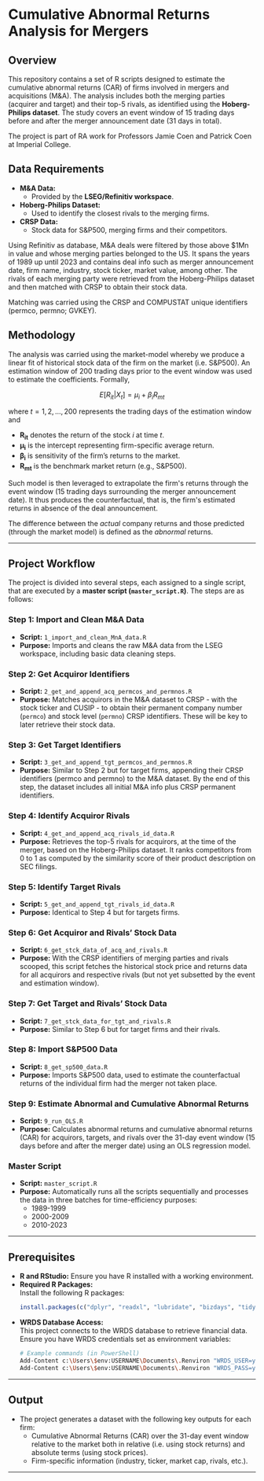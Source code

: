 # **Cumulative Abnormal Returns Analysis for Mergers**

## **Overview**
This repository contains a set of R scripts designed to estimate the cumulative abnormal returns (CAR) of firms involved in mergers and acquisitions (M&A). The analysis includes both the merging parties (acquirer and target) and their top-5 rivals, as identified using the **Hoberg-Philips dataset**. The study covers an event window of 15 trading days before and after the merger announcement date (31 days in total).

The project is part of RA work for Professors Jamie Coen and Patrick Coen at Imperial College.

## **Data Requirements**
- **M&A Data:**  
  - Provided by the **LSEG/Refinitiv workspace**.
- **Hoberg-Philips Dataset:**  
  - Used to identify the closest rivals to the merging firms.
- **CRSP Data:**  
  - Stock data for S&P500, merging firms and their competitors.

Using Refinitiv as database, M&A deals were filtered by those above $1Mn in value and whose merging parties belonged to the US. It spans the years of 1989 up until 2023 and contains deal info such as merger announcement date, firm name, industry, stock ticker, market value, among other. The rivals of each merging party were retrieved from the Hoberg-Philips dataset and then matched with CRSP to obtain their stock data.

Matching was carried using the CRSP and COMPUSTAT unique identifiers (permco, permno; GVKEY).

## **Methodology**
The analysis was carried using the market-model whereby we produce a linear fit of historical stock data of the firm on the market (i.e. S&P500). An estimation window of 200 trading days prior to the event window was used to estimate the coefficients. Formally,

<div align="center">

$E[R_{it} | X_t] = \mu_i + \beta_i R_{mt}$

</div>

where $t=1, 2, ..., 200$ represents the trading days of the estimation window and
- $\mathbf{R_{it}}$ denotes the return of the stock $i$ at time $t$.
- $\mathbf{\mu_i}$ is the intercept representing firm-specific average return.
- $\mathbf{\beta_i}$ is sensitivity of the firm’s returns to the market.
- $\mathbf{R_{mt}}$ is the benchmark market return (e.g., S&P500).

Such model is then leveraged to extrapolate the firm's returns through the event window (15 trading days surrounding the merger announcement date). It thus produces the counterfactual, that is, the firm's estimated returns in absence of the deal announcement. 

The difference between the _actual_ company returns and those predicted (through the market model) is defined as the _abnormal_ returns.

---

## **Project Workflow**
The project is divided into several steps, each assigned to a single script, that are executed by a **master script (`master_script.R`)**. The steps are as follows:

### **Step 1: Import and Clean M&A Data**
- **Script:** `1_import_and_clean_MnA_data.R`
- **Purpose:** Imports and cleans the raw M&A data from the LSEG workspace, including basic data cleaning steps.

### **Step 2: Get Acquiror Identifiers**
- **Script:** `2_get_and_append_acq_permcos_and_permnos.R`
- **Purpose:** Matches acquirors in the M&A dataset to CRSP - with the stock ticker and CUSIP - to obtain their permanent company number (`permco`) and stock level (`permno`) CRSP identifiers. These will be key to later retrieve their stock data.

### **Step 3: Get Target Identifiers**
- **Script:** `3_get_and_append_tgt_permcos_and_permnos.R`
- **Purpose:** Similar to Step 2 but for target firms, appending their CRSP identifiers (permco and permno) to the M&A dataset. By the end of this step, the dataset includes all initial M&A info plus CRSP permanent identifiers.

### **Step 4: Identify Acquiror Rivals**
- **Script:** `4_get_and_append_acq_rivals_id_data.R`
- **Purpose:** Retrieves the top-5 rivals for acquirors, at the time of the merger, based on the Hoberg-Philips dataset. It ranks competitors from 0 to 1 as computed by the similarity score of their product description on SEC filings. 

### **Step 5: Identify Target Rivals**
- **Script:** `5_get_and_append_tgt_rivals_id_data.R`
- **Purpose:** Identical to Step 4 but for targets firms.

### **Step 6: Get Acquiror and Rivals’ Stock Data**
- **Script:** `6_get_stck_data_of_acq_and_rivals.R`
- **Purpose:** With the CRSP identifiers of merging parties and rivals scooped, this script fetches the historical stock price and returns data for all acquirors and respective rivals (but not yet subsetted by the event and estimation window).

### **Step 7: Get Target and Rivals’ Stock Data**
- **Script:** `7_get_stck_data_for_tgt_and_rivals.R`
- **Purpose:** Similar to Step 6 but for target firms and their rivals.

### **Step 8: Import S&P500 Data**
- **Script:** `8_get_sp500_data.R`
- **Purpose:** Imports S&P500 data, used to estimate the counterfactual returns of the individual firm had the merger not taken place.

### **Step 9: Estimate Abnormal and Cumulative Abnormal Returns**
- **Script:** `9_run_OLS.R`
- **Purpose:** Calculates abnormal returns and cumulative abnormal returns (CAR) for acquirors, targets, and rivals over the 31-day event window (15 days before and after the merger date) using an OLS regression model.

### **Master Script**
- **Script:** `master_script.R`
- **Purpose:** Automatically runs all the scripts sequentially and processes the data in three batches for time-efficiency purposes:  
  - 1989-1999  
  - 2000-2009  
  - 2010-2023  

---

## **Prerequisites**
- **R and RStudio:** Ensure you have R installed with a working environment.
- **Required R Packages:**  
  Install the following R packages:
  ```r
  install.packages(c("dplyr", "readxl", "lubridate", "bizdays", "tidyverse", "DBI", "RPostgres", "scales", "RSQLite"))
  ```
- **WRDS Database Access:**  
  This project connects to the WRDS database to retrieve financial data. Ensure you have WRDS credentials set as environment variables:
  ```bash
  # Example commands (in PowerShell)
  Add-Content c:\Users\$env:USERNAME\Documents\.Renviron "WRDS_USER=your_username"
  Add-Content c:\Users\$env:USERNAME\Documents\.Renviron "WRDS_PASS=your_password"
  ```

---

## **Output**
- The project generates a dataset with the following key outputs for each firm:
  - Cumulative Abnormal Returns (CAR) over the 31-day event window relative to the market both in relative (i.e. using stock returns) and absolute terms (using stock prices).
  - Firm-specific information (industry, ticker, market cap, rivals, etc.).

---
